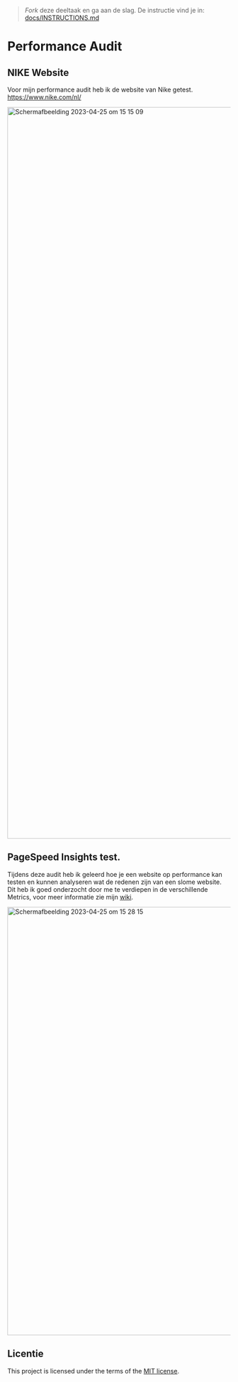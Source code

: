 > _Fork_ deze deeltaak en ga aan de slag. De instructie vind je in: [docs/INSTRUCTIONS.md](docs/INSTRUCTIONS.md)

# Performance Audit 

## NIKE Website

Voor mijn performance audit heb ik de website van Nike getest. https://www.nike.com/nl/

<img width="1650" alt="Scherm­afbeelding 2023-04-25 om 15 15 09" src="https://user-images.githubusercontent.com/112856590/234288069-9888d13b-e41d-4fab-8899-46f616b85bc3.png">

## PageSpeed Insights test. 

Tijdens deze audit heb ik geleerd hoe je een website op performance kan testen en kunnen analyseren wat de redenen zijn van een slome website. 
Dit heb ik goed onderzocht door me te verdiepen in de verschillende Metrics, voor meer informatie zie mijn [wiki](https://github.com/jtoufik/performance-matters-performance-audit/wiki/Performance-Audit).  

<img width="966" alt="Scherm­afbeelding 2023-04-25 om 15 28 15" src="https://user-images.githubusercontent.com/112856590/234291978-600afd37-b1b0-4064-ba4b-1be0cca93ee7.png">


## Licentie

This project is licensed under the terms of the [MIT license](./LICENSE).
